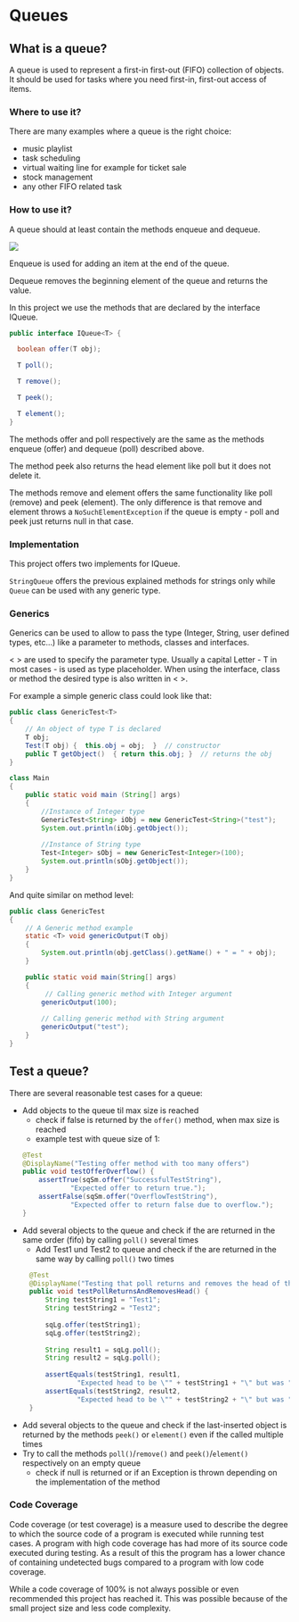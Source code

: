 # Queues

## What is a queue?
A queue is used to represent a first-in first-out (FIFO) collection of objects.
It should be used for tasks where you need first-in, first-out access of items.

### Where to use it?
There are many examples where a queue is the right choice:
- music playlist
- task scheduling
- virtual waiting line for example for ticket sale
- stock management
- any other FIFO related task 

### How to use it?
A queue should at least contain the methods enqueue and dequeue.

![](images/queue.jpg)

Enqueue is used for adding an item at the end of the queue.

Dequeue removes the beginning element of the queue and returns the value.

In this project we use the methods that are declared by the interface IQueue.

```java
public interface IQueue<T> {

  boolean offer(T obj);

  T poll();

  T remove();

  T peek();

  T element();
}
```

The methods offer and poll respectively are the same as the methods enqueue (offer) and dequeue (poll) described above.

The method peek also returns the head element like poll but it does not delete it.

The methods remove and element offers the same functionality like poll (remove) and peek (element).
The only difference is that remove and element throws a ```NoSuchElementException``` if the queue is empty - poll and peek just returns null in that case.

### Implementation
This project offers two implements for IQueue.

```StringQueue``` offers the previous explained methods for strings only while ```Queue``` can be used with any generic type.

### Generics
Generics can be used to allow to pass the type (Integer, String, user defined types, etc...) like a parameter to methods, classes and interfaces.

< > are used to specify the parameter type. Usually a capital Letter - T in most cases - is used as type placeholder.
When using the interface, class or method the desired type is also written in < >.

For example a simple generic class could look like that:
```java
public class GenericTest<T> 
{ 
    // An object of type T is declared 
    T obj; 
    Test(T obj) {  this.obj = obj;  }  // constructor 
    public T getObject()  { return this.obj; }  // returns the obj
} 

class Main 
{ 
    public static void main (String[] args) 
    { 
        //Instance of Integer type 
        GenericTest<String> iObj = new GenericTest<String>("test"); 
        System.out.println(iObj.getObject()); 
   
        //Instance of String type 
        Test<Integer> sObj = new GenericTest<Integer>(100); 
        System.out.println(sObj.getObject()); 
    } 
}
```

And quite similar on method level:


```java
public class GenericTest
{ 
    // A Generic method example 
    static <T> void genericOutput(T obj) 
    { 
        System.out.println(obj.getClass().getName() + " = " + obj); 
    }

    public static void main(String[] args) 
    { 
         // Calling generic method with Integer argument 
        genericOutput(100); 
   
        // Calling generic method with String argument 
        genericOutput("test"); 
    } 
}
```

## Test a queue?
There are several reasonable test cases for a queue:

- Add objects to the queue til max size is reached
    - check if false is returned by the ```offer()``` method, when max size is reached
    - example test with queue size of 1:
  ```java
  @Test
  @DisplayName("Testing offer method with too many offers")
  public void testOfferOverflow() {
      assertTrue(sqSm.offer("SuccessfulTestString"),
              "Expected offer to return true.");
      assertFalse(sqSm.offer("OverflowTestString"),
              "Expected offer to return false due to overflow.");
  }
  ```  
- Add several objects to the queue and check if the are returned in the same order (fifo) by calling ```poll()``` several times 
    - Add Test1 und Test2 to queue and check if the are returned in the same way by calling ```poll()``` two times
 ```java
      @Test
      @DisplayName("Testing that poll returns and removes the head of the queue")
      public void testPollReturnsAndRemovesHead() {
          String testString1 = "Test1";
          String testString2 = "Test2";
  
          sqLg.offer(testString1);
          sqLg.offer(testString2);
  
          String result1 = sqLg.poll();
          String result2 = sqLg.poll();
  
          assertEquals(testString1, result1,
                  "Expected head to be \"" + testString1 + "\" but was " + result1);
          assertEquals(testString2, result2,
                  "Expected head to be \"" + testString2 + "\" but was " + result2);
      }
```

- Add several objects to the queue and check if the last-inserted object is returned by the methods  ```peek()``` or ```element()``` even if the called multiple times
- Try to call the methods ```poll()```/```remove()``` and ```peek()```/```element()``` respectively on an empty queue
    - check if null is returned or if an Exception is thrown depending on the implementation of the method

### Code Coverage
Code coverage (or test coverage) is a measure used to describe the degree to which the source code of a program is executed while running test cases.
A program with high code coverage has had more of its source code executed during testing. As a result of this the program has a lower chance of containing undetected bugs compared to a program with low code coverage.

While a code coverage of 100% is not always possible or even recommended this project has reached it.
This was possible because of the small project size and less code complexity.

